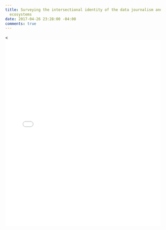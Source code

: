 ```yaml
---
title: Surveying the intersectional identity of the data journalism and civic-tech
  ecosystems
date: 2017-04-26 23:28:00 -04:00
comments: true
---
```


<p><<iframe id="datawrapper-chart-Pe2EY" src="//datawrapper.dwcdn.net/Pe2EY/1/" scrolling="no" frameborder="0" allowtransparency="true" allowfullscreen="allowfullscreen" webkitallowfullscreen="webkitallowfullscreen" mozallowfullscreen="mozallowfullscreen" oallowfullscreen="oallowfullscreen" msallowfullscreen="msallowfullscreen" width="100%" height="600"></iframe><script type="text/javascript">if("undefined"==typeof window.datawrapper)window.datawrapper={};window.datawrapper["Pe2EY"]={},window.datawrapper["Pe2EY"].embedDeltas={"100":866,"200":698,"300":656,"400":642,"500":600,"600":600,"700":600,"800":600,"900":600,"1000":600},window.datawrapper["Pe2EY"].iframe=document.getElementById("datawrapper-chart-Pe2EY"),window.datawrapper["Pe2EY"].iframe.style.height=window.datawrapper["Pe2EY"].embedDeltas[Math.min(1e3,Math.max(100*Math.floor(window.datawrapper["Pe2EY"].iframe.offsetWidth/100),100))]+"px",window.addEventListener("message",function(a){if("undefined"!=typeof a.data["datawrapper-height"])for(var b in a.data["datawrapper-height"])if("Pe2EY"==b)window.datawrapper["Pe2EY"].iframe.style.height=a.data["datawrapper-height"][b]+"px"});</script></p>
